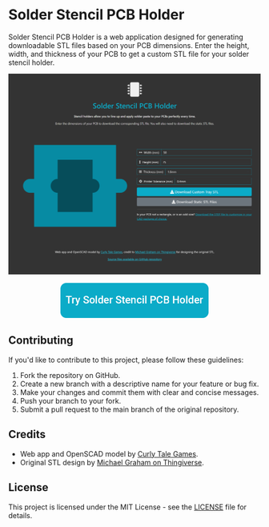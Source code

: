 # Solder Stencil PCB Holder

Solder Stencil PCB Holder is a web application designed for generating downloadable STL files based on your PCB dimensions. Enter the height, width, and thickness of your PCB to get a custom STL file for your solder stencil holder.

![Screenshot](screenshot.png)

<p align="center">
  <a href="https://curlytalegamesllc.github.io/SolderStencilPCBHolder/"><img height="70px" src="./img/try.png"></a>
</p>


## Contributing
If you'd like to contribute to this project, please follow these guidelines:

1. Fork the repository on GitHub.
2. Create a new branch with a descriptive name for your feature or bug fix.
3. Make your changes and commit them with clear and concise messages.
4. Push your branch to your fork.
5. Submit a pull request to the main branch of the original repository.


## Credits

- Web app and OpenSCAD model by [Curly Tale Games](https://curlytalegames.com/).
- Original STL design by [Michael Graham on Thingiverse](https://www.thingiverse.com/mechengineermike/designs).

## License

This project is licensed under the MIT License - see the [LICENSE](LICENSE) file for details.

